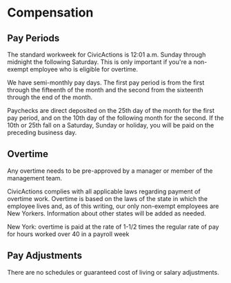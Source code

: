# Compensation

## <a name="pay-period"></a>Pay Periods

The standard workweek for CivicActions is 12:01 a.m. Sunday through midnight the following Saturday. This is only important if you're a non-exempt employee who is eligible for overtime.

We have semi-monthly pay days. The first pay period is from the first through the fifteenth of the month and the second from the sixteenth through the end of the month.

Paychecks are direct deposited on the 25th day of the month for the first pay period, and on the 10th day of the following month for the second. If the 10th or 25th fall on a Saturday, Sunday or holiday, you will be paid on the preceding business day.

## <a name="overtimepay"></a>Overtime

Any overtime needs to be pre-approved by a manager or member of the management team.

CivicActions complies with all applicable laws regarding payment of overtime work. Overtime is based on the laws of the state in which the employee lives and, as of this writing, our only non-exempt employees are New Yorkers. Information about other states will be added as needed.

New York: overtime is paid at the rate of 1-1/2 times the regular rate of pay for hours worked over 40 in a payroll week

## <a name="pay-adjustment"></a>Pay Adjustments

There are no schedules or guaranteed cost of living or salary adjustments.
